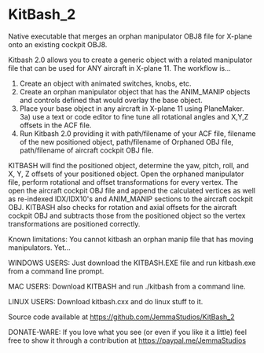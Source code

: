 # KitBash_2
Native executable that merges an orphan manipulator OBJ8 file for X-plane onto an existing cockpit OBJ8.

Kitbash 2.0 allows you to create a generic object with a related manipulator file that can be used for ANY aircraft in X-plane 11.  The workflow is...
1) Create an object with animated switches, knobs, etc.  
2) Create an orphan manipulator object that has the ANIM_MANIP objects and controls defined that would overlay the base object. 
3) Place your base object in any aircraft in X-plane 11 using PlaneMaker. 
3a) use a text or code editor to fine tune all rotational angles and X,Y,Z offsets in the ACF file.
4) Run Kitbash 2.0 providing it with path/filename of your ACF file, filename of the new positioned object, path/filename of Orphaned OBJ file, path/filename of aircraft cockpit OBJ file.

KITBASH will find the positioned object, determine the yaw, pitch, roll, and X, Y, Z offsets of your positioned object.  Open the orphaned manipulator file, perform rotational and offset transformations for every vertex.  The open the aircraft cockpit OBJ file and append the calculated vertices as well as re-indexed IDX/IDX10's and ANIM_MANIP sections to the aircraft cockpit OBJ.  KITBASH also checks for rotation and axial offsets for the aircraft cockpit OBJ and subtracts those from the positioned object so the vertex transformations are positioned correctly.

Known limitations:
You cannot kitbash an orphan manip file that has moving manipulators.  Yet...

WINDOWS USERS:
Just download the KITBASH.EXE file and run kitbash.exe from a command line prompt.

MAC USERS:
Download KITBASH and run ./kitbash from a command line.

LINUX USERS:
Download kitbash.cxx and do linux stuff to it.

Source code available at https://github.com/JemmaStudios/KitBash_2

DONATE-WARE:
If you love what you see (or even if you like it a little) feel free to show it through a contribution at https://paypal.me/JemmaStudios
